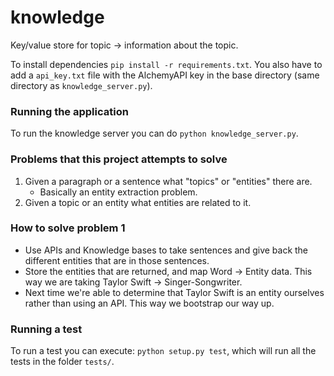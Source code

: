 # knowledge

Key/value store for topic -> information about the topic.

To install dependencies `pip install -r requirements.txt`. You also have to add a `api_key.txt` file with the AlchemyAPI key in the base directory (same directory as `knowledge_server.py`).

### Running the application

To run the knowledge server you can do `python knowledge_server.py`.

### Problems that this project attempts to solve

1. Given a paragraph or a sentence what "topics" or "entities" there are.
    - Basically an entity extraction problem.
2. Given a topic or an entity what entities are related to it.

### How to solve problem 1

- Use APIs and Knowledge bases to take sentences and give back the different entities that are in those sentences.
- Store the entities that are returned, and map Word -> Entity data. This way we are taking Taylor Swift -> Singer-Songwriter.
- Next time we're able to determine that Taylor Swift is an entity ourselves rather than using an API. This way we bootstrap our way up.

### Running a test

To run a test you can execute: `python setup.py test`, which will run all the tests in the folder `tests/`.
